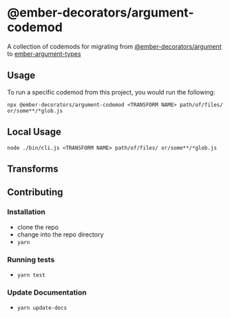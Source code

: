 # @ember-decorators/argument-codemod


A collection of codemods for migrating from [@ember-decorators/argument](https://github.com/ember-decorators/argument) to [ember-argument-types](https://github.com/pzuraq/ember-argument-types)

## Usage

To run a specific codemod from this project, you would run the following:

```
npx @ember-decorators/argument-codemod <TRANSFORM NAME> path/of/files/ or/some**/*glob.js
```

## Local Usage
```
node ./bin/cli.js <TRANSFORM NAME> path/of/files/ or/some**/*glob.js
```

## Transforms

<!--TRANSFORMS_START-->
<!--TRANSFORMS_END-->

## Contributing

### Installation

* clone the repo
* change into the repo directory
* `yarn`

### Running tests

* `yarn test`

### Update Documentation

* `yarn update-docs`
